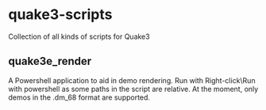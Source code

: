 # quake3-scripts
Collection of all kinds of scripts for Quake3

## quake3e_render
A Powershell application to aid in demo rendering. Run with Right-click\Run with powershell as some paths in the script are relative. At the moment, only demos in the .dm_68 format are supported.
